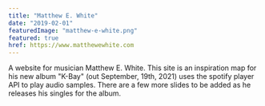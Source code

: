 ```yaml
---
title: "Matthew E. White"
date: "2019-02-01"
featuredImage: "matthew-e-white.png"
featured: true
href: https://www.matthewewhite.com
---
```

A website for musician Matthew E. White. This site is an inspiration map for his new album "K-Bay" (out September, 19th, 2021) uses the spotify player API to play audio samples. There are a few more slides to be added as he releases his singles for the album.
